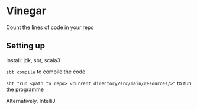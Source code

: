 # Vinegar
Count the lines of code in your repo

## Setting up
Install: jdk, sbt, scala3

`sbt compile` to compile the code

`sbt "run <path_to_repo> <current_directory/src/main/resources/>"` to run the programme

Alternatively, IntelliJ